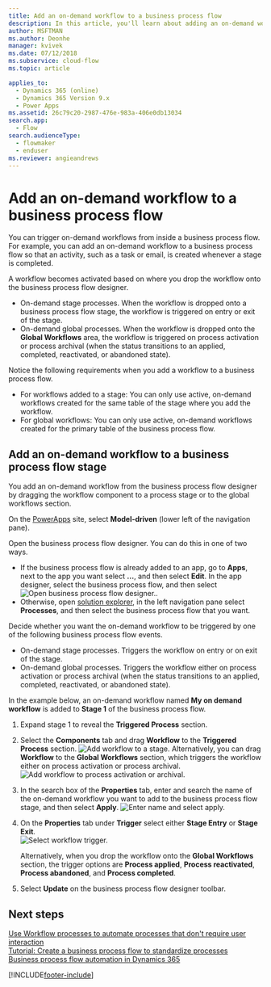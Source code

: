 ```yaml
---
title: Add an on-demand workflow to a business process flow
description: In this article, you'll learn about adding an on-demand workflow to a business process flow.
author: MSFTMAN
ms.author: Deonhe
manager: kvivek
ms.date: 07/12/2018
ms.subservice: cloud-flow
ms.topic: article

applies_to: 
  - Dynamics 365 (online)
  - Dynamics 365 Version 9.x
  - Power Apps
ms.assetid: 26c79c20-2987-476e-983a-406e0db13034
search.app: 
  - Flow
search.audienceType: 
  - flowmaker
  - enduser
ms.reviewer: angieandrews
---
```


# Add an on-demand workflow to a business process flow


You can trigger on-demand workflows from inside a business process flow. For example, you can add an on-demand workflow to a business process flow so that an activity, such as a task or email, is created whenever a stage is completed. 

A workflow becomes activated based on where you drop the workflow onto the business process flow designer.
- On-demand stage processes. When the workflow is dropped onto a business process flow stage, the workflow is triggered on entry or  exit of the stage. 
- On-demand global processes. When the workflow is dropped  onto the **Global Workflows** area, the workflow is triggered on process activation or process archival (when the status transitions to an applied, completed, reactivated, or abandoned state). 

Notice the following requirements when you add a workflow to a business process flow.
- For workflows added to a stage: You can only use active, on-demand workflows created for the same table of the stage where you add the workflow.  
- For global workflows: You can only use active, on-demand workflows created for the primary table of the business process flow.

## Add an on-demand workflow to a business process flow stage

You add an on-demand  workflow from the business process flow designer by dragging the workflow component to a process stage or to the global workflows section. 

On the [PowerApps](https://make.powerapps.com) site, select **Model-driven** (lower left of the navigation pane). 

Open the business process flow designer. You can do this in one of two ways.
- If the business process flow is already added to an app, go to **Apps**, next to the app you want select **…**, and then select **Edit**. In the app designer, select the business process flow, and then select ![Open business process flow designer.](media/dynamics365-open-designer.PNG).  
- Otherwise, open [solution explorer](/power-apps/maker/model-driven-apps/advanced-navigation#solution-explorer), in the left navigation pane select **Processes**, and then select the business process flow that you want. 

Decide whether you want the on-demand workflow to be triggered by one of the following business process flow events. 
- On-demand stage processes. Triggers the workflow on entry or on exit of the stage. 
- On-demand global processes. Triggers the workflow either on process activation or process archival (when the status transitions to an applied, completed, reactivated, or abandoned state). 

In the example below, an on-demand workflow named **My on demand workflow** is added to **Stage 1** of the business process flow. 

1. Expand stage 1 to reveal the **Triggered Process** section. 
2. Select the **Components** tab and drag **Workflow** to the **Triggered Process** section.
    ![Add workflow to a stage.](media/add-workflow-to-bpf-1.png)
Alternatively, you can drag **Workflow** to the **Global Workflows** section, which triggers the workflow either on process activation or process archival.
    ![Add workflow to process activation or archival.](media/add-workflow-to-bpf-global.png)
3. In the search box of the **Properties** tab, enter and search the name of the on-demand workflow you want to add to the business process flow stage, and then select **Apply**.
    ![Enter name and select apply.](media/add-workflow-to-bpf-2.png)
4. On the **Properties** tab under **Trigger** select either **Stage Entry** or **Stage Exit**.  
    ![Select workflow trigger.](media/workflow-trigger.png)
   
    Alternatively, when you drop the workflow onto the **Global Workflows** section, the trigger options are **Process applied**, **Process reactivated**, **Process abandoned**, and **Process completed**.

5. Select **Update** on the business process flow designer toolbar.
 
## Next steps
[Use Workflow processes to automate processes that don't require user interaction](workflow-processes.md) <br/>
[Tutorial: Create a business process flow to standardize processes](create-business-process-flow.md) <br/>
[Business process flow automation in Dynamics 365](https://blogs.msdn.microsoft.com/crm/2017/03/28/business-process-flow-automation-in-dynamics-365/)


[!INCLUDE[footer-include](includes/footer-banner.md)]
